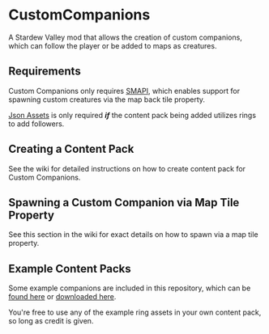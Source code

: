 # CustomCompanions
A Stardew Valley mod that allows the creation of custom companions, which can follow the player or be added to maps as creatures.


## Requirements
Custom Companions only requires [SMAPI](https://smapi.io/), which enables support for spawning custom creatures via the map back tile property.

[Json Assets](https://github.com/spacechase0/JsonAssets/blob/master/README.md) is only required **_if_** the content pack being added utilizes rings to add followers.


## Creating a Content Pack
See the wiki for detailed instructions on how to create content pack for Custom Companions.


## Spawning a Custom Companion via Map Tile Property
See this section in the wiki for exact details on how to spawn via a map tile property.


## Example Content Packs
Some example companions are included in this repository, which can be [found here](https://github.com/Floogen/CustomCompanions/tree/main/CustomCompanions/Examples/%5BCC%5D%20Example%20Pack) or [downloaded here](https://www.nexusmods.com/stardewvalley/users/4112039?tab=user+files).

You're free to use any of the example ring assets in your own content pack, so long as credit is given.